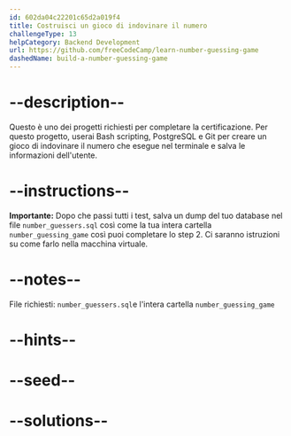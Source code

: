```yaml
---
id: 602da04c22201c65d2a019f4
title: Costruisci un gioco di indovinare il numero
challengeType: 13
helpCategory: Backend Development
url: https://github.com/freeCodeCamp/learn-number-guessing-game
dashedName: build-a-number-guessing-game
---
```


# --description--

Questo è uno dei progetti richiesti per completare la certificazione. Per questo progetto, userai Bash scripting, PostgreSQL e Git per creare un gioco di indovinare il numero che esegue nel terminale e salva le informazioni dell'utente.

# --instructions--

**Importante:** Dopo che passi tutti i test, salva un dump del tuo database nel file `number_guessers.sql` così come la tua intera cartella `number_guessing_game` così puoi completare lo step 2. Ci saranno istruzioni su come farlo nella macchina virtuale.

# --notes--

File richiesti: `number_guessers.sql`e l'intera cartella `number_guessing_game`

# --hints--

# --seed--

# --solutions--
